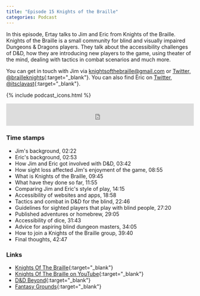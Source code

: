 ```yaml
---
title: "Episode 15 Knights of the Braille"
categories: Podcast
---
```

In this episode, Ertay talks to Jim and Eric from Knights of the Braille. Knights of the Braille is a small community for blind and visually impaired  Dungeons & Dragons players. They talk about the accessibility challenges of D&D, how they are introducing new players to the game, using theater of the mind, dealing with tactics in combat scenarios and much more.

You can get in touch with Jim via knightsofthebraille@gmail.com or [Twitter, @brailleknights](https://twitter.com/brailleknights){:target="_blank"}. You can also find Eric on [Twitter, @itsclavast](https://twitter.com/itsclavast){:target="_blank"}.

{% include podcast_icons.html %}

<iframe src="https://pinecast.com/player/a3e62aa6-16e0-4f55-9609-dc30cd892b0a?theme=minimal" seamless height="60" style="border:0" class="pinecast-embed" frameborder="0" width="100%"></iframe>

### Time stamps

- Jim's background, 02:22
- Eric's background, 02:53
- How Jim and Eric got involved with D&D, 03:42
- How sight loss affected Jim's enjoyment of the game, 08:55
- What is Knights of the Braille, 09:45
- What have they done so far, 11:55
- Comparing Jim and Eric's style of play, 14:15
- Accessibility of websites and apps, 18:58
- Tactics and combat in D&D for the blind, 22:46
- Guidelines for sighted players that play with blind people, 27:20
- Published adventures or homebrew, 29:05
- Accessibility of dice, 31:43
- Advice for aspiring blind dungeon masters, 34:05
- How to join a Knights of the Braille group, 39:40
- Final thoughts, 42:47

### Links

- [Knights Of The Braille](https://knightsofthebraille.com/){:target="_blank"}
- [Knights Of The Braille on YouTube](https://www.youtube.com/channel/UCcZ7SAELCxHrruDN5u6NghQ){:target="_blank"}
- [D&D Beyond](https://www.dndbeyond.com/){:target="_blank"}
- [Fantasy Grounds](https://www.fantasygrounds.com/home/home.php){:target="_blank"}